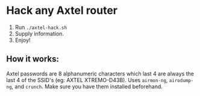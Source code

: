 # Hack any Axtel router

1) Run `./axtel-hack.sh`
2) Supply information.
3) Enjoy!

## How it works:

Axtel passwords are 8 alphanumeric characters which last 4 are always the last 4 of the SSID's (eg: AXTEL XTREMO-D43B).
Uses `airmon-ng`, `airodump-ng`, and `crunch`. Make sure you have them installed beforehand.
